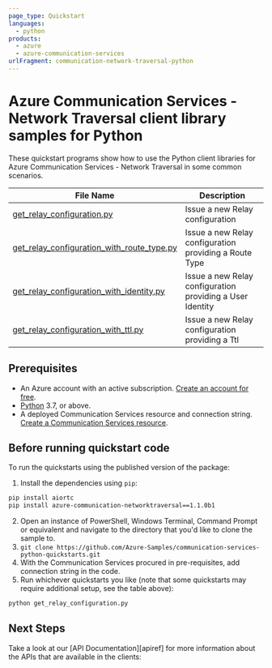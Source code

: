 ```yaml
---
page_type: Quickstart
languages:
  - python
products:
  - azure
  - azure-communication-services
urlFragment: communication-network-traversal-python
---
```


# Azure Communication Services - Network Traversal client library samples for Python

These quickstart programs show how to use the Python client libraries for Azure Communication Services - Network Traversal in some common scenarios.

| **File Name**                                     | **Description**                 |
| ------------------------------------------------- | ------------------------------- |
| [get_relay_configuration.py][getrelayconfiguration] | Issue a new Relay configuration |
| [get_relay_configuration_with_route_type.py][getrelayconfiguration] | Issue a new Relay configuration providing a Route Type|
| [get_relay_configuration_with_identity.py][getrelayconfiguration] | Issue a new Relay configuration providing a User Identity|
| [get_relay_configuration_with_ttl.py][getrelayconfiguration] | Issue a new Relay configuration providing a Ttl|

## Prerequisites

- An Azure account with an active subscription. [Create an account for free](https://azure.microsoft.com/free/?WT.mc_id=A261C142F). 
- [Python](https://www.python.org/downloads/) 3.7, or above.
- A deployed Communication Services resource and connection string. [Create a Communication Services resource](https://docs.microsoft.com/azure/communication-services/quickstarts/create-communication-resource).

 
## Before running quickstart code

To run the quickstarts using the published version of the package:

1. Install the dependencies using `pip`:
```bash
pip install aiortc
pip install azure-communication-networktraversal==1.1.0b1
```
2. Open an instance of PowerShell, Windows Terminal, Command Prompt or equivalent and navigate to the directory that you'd like to clone the sample to.
3. `git clone https://github.com/Azure-Samples/communication-services-python-quickstarts.git`
4. With the Communication Services procured in pre-requisites, add connection string in the code.
6. Run whichever quickstarts you like (note that some quickstarts may require additional setup, see the table above):
```bash
python get_relay_configuration.py
```

## Next Steps

Take a look at our [API Documentation][apiref] for more information about the APIs that are available in the clients:

[getrelayconfiguration]: https://github.com/Azure/azure-sdk-for-python/tree/main/sdk/communication/azure-communication-networktraversal/samples
[freesub]: https://azure.microsoft.com/free/
[createinstance_azurecommunicationservicesaccount]: https://docs.microsoft.com/azure/communication-services/quickstarts/create-communication-resource
[package]: https://github.com/Azure/azure-sdk-for-python/blob/main/sdk/communication/azure-communication-networktraversal/README.md
